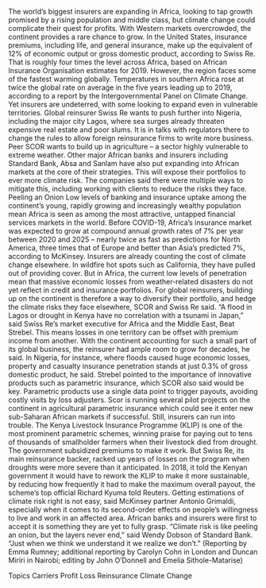 The world’s biggest insurers are expanding in Africa, looking to tap growth promised by a rising population and middle class, but climate change could complicate their quest for profits.
With Western markets overcrowded, the continent provides a rare chance to grow.
In the United States, insurance premiums, including life, and general insurance, make up the equivalent of 12% of economic output or gross domestic product, according to Swiss Re. That is roughly four times the level across Africa, based on African Insurance Organisation estimates for 2019.
However, the region faces some of the fastest warming globally.
Temperatures in southern Africa rose at twice the global rate on average in the five years leading up to 2019, according to a report by the Intergovernmental Panel on Climate Change.
Yet insurers are undeterred, with some looking to expand even in vulnerable territories.
Global reinsurer Swiss Re wants to push further into Nigeria, including the major city Lagos, where sea surges already threaten expensive real estate and poor slums. It is in talks with regulators there to change the rules to allow foreign reinsurance firms to write more business.
Peer SCOR wants to build up in agriculture – a sector highly vulnerable to extreme weather.
Other major African banks and insurers including Standard Bank, Absa and Sanlam have also put expanding into African markets at the core of their strategies.
This will expose their portfolios to ever more climate risk. The companies said there were multiple ways to mitigate this, including working with clients to reduce the risks they face.
Peeling an Onion
Low levels of banking and insurance uptake among the continent’s young, rapidly growing and increasingly wealthy population mean Africa is seen as among the most attractive, untapped financial services markets in the world.
Before COVID-19, Africa’s insurance market was expected to grow at compound annual growth rates of 7% per year between 2020 and 2025 – nearly twice as fast as predictions for North America, three times that of Europe and better than Asia’s predicted 7%, according to McKinsey.
Insurers are already counting the cost of climate change elsewhere. In wildfire hot spots such as California, they have pulled out of providing cover.
But in Africa, the current low levels of penetration mean that massive economic losses from weather-related disasters do not yet reflect in credit and insurance portfolios.
For global reinsurers, building up on the continent is therefore a way to diversify their portfolio, and hedge the climate risks they face elsewhere, SCOR and Swiss Re said.
“A flood in Lagos or drought in Kenya have no correlation with a tsunami in Japan,” said Swiss Re’s market executive for Africa and the Middle East, Beat Strebel. This means losses in one territory can be offset with premium income from another.
With the continent accounting for such a small part of its global business, the reinsurer had ample room to grow for decades, he said.
In Nigeria, for instance, where floods caused huge economic losses, property and casualty insurance penetration stands at just 0.3% of gross domestic product, he said.
Strebel pointed to the importance of innovative products such as parametric insurance, which SCOR also said would be key.
Parametric products use a single data point to trigger payouts, avoiding costly visits by loss adjusters.
Scor is running several pilot projects on the continent in agricultural parametric insurance which could see it enter new sub-Saharan African markets if successful.
Still, insurers can run into trouble.
The Kenya Livestock Insurance Programme (KLIP) is one of the most prominent parametric schemes, winning praise for paying out to tens of thousands of smallholder farmers when their livestock died from drought.
The government subsidized premiums to make it work. But Swiss Re, its main reinsurance backer, racked up years of losses on the program when droughts were more severe than it anticipated.
In 2018, it told the Kenyan government it would have to rework the KLIP to make it more sustainable, by reducing how frequently it had to make the maximum overall payout, the scheme’s top official Richard Kyuma told Reuters.
Getting estimations of climate risk right is not easy, said McKinsey partner Antonio Grimaldi, especially when it comes to its second-order effects on people’s willingness to live and work in an affected area. African banks and insurers were first to accept it is something they are yet to fully grasp.
“Climate risk is like peeling an onion, but the layers never end,” said Wendy Dobson of Standard Bank. “Just when we think we understand it we realize we don’t.”
(Reporting by Emma Rumney; additional reporting by Carolyn Cohn in London and Duncan Miriri in Nairobi; editing by John O’Donnell and Emelia Sithole-Matarise)

Topics
Carriers
Profit Loss
Reinsurance
Climate Change
